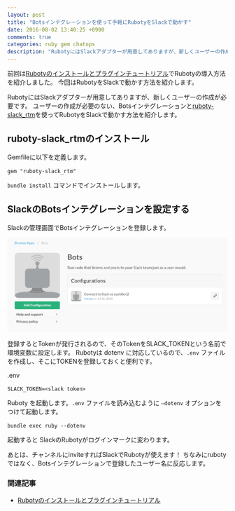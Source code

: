 ```yaml
---
layout: post
title: "Botsインテグレーションを使って手軽にRubotyをSlackで動かす"
date: 2016-08-02 13:40:25 +0900
comments: true
categories: ruby gem chatops
description: "RubotyにはSlackアダプターが用意してありますが、新しくユーザーの作成が必要です。今回はユーザーの作成が必要のない、Botsインテグレーションとruboty-slack_rtmを使ってRubotyをSlackで動かす方法を紹介します。"
---
```


前回は[Rubotyのインストールとプラグインチュートリアル](/blog/2016/07/29/first-step-ruboty/)でRubotyの導入方法を紹介しました。
今回はRubotyをSlackで動かす方法を紹介します。

RubotyにはSlackアダプターが用意してありますが、新しくユーザーの作成が必要です。
ユーザーの作成が必要のない、Botsインテグレーションと[ruboty-slack_rtm](https://github.com/rosylilly/ruboty-slack_rtm)を使ってRubotyをSlackで動かす方法を紹介します。

## ruboty-slack_rtmのインストール

Gemfileに以下を定義します。

```
gem "ruboty-slack_rtm"
```

`bundle install` コマンドでインストールします。

## SlackのBotsインテグレーションを設定する

Slackの管理画面でBotsインテグレーションを登録します。

![bots-integration](/images/bots-integration.png)

登録するとTokenが発行されるので、そのTokenをSLACK_TOKENという名前で環境変数に設定します。
Rubotyは dotenv に対応しているので、`.env` ファイルを作成し、そこにTOKENを登録しておくと便利です。

.env

```
SLACK_TOKEN=<slack token>
```

Ruboty を起動します。`.env` ファイルを読み込むように `—dotenv` オプションをつけて起動します。

```
bundle exec ruby --dotenv
```

起動すると SlackのRubotyがログインマークに変わります。

あとは、チャンネルにinviteすればSlackでRubotyが使えます！
ちなみにrubotyではなく、Botsインテグレーションで登録したユーザー名に反応します。

### 関連記事

* [Rubotyのインストールとプラグインチュートリアル](/blog/2016/07/29/first-step-ruboty/)
